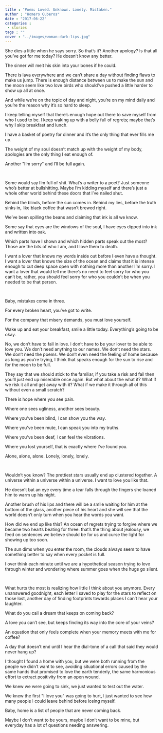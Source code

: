```yaml
---
title : "Poem: Loved. Unknown. Lonely. Mistaken."
author : "Homero Cuberos"
date : "2017-06-22"
categories : 
 - stories
tags : ""
cover : "../images/woman-dark-lips.jpg"
---
```


She dies a little when he says sorry. So that’s it? Another apology? Is that all you’ve got for me today? He doesn’t know any better.

The sinner will melt his skin into your bones if he could.

There is lava everywhere and we can’t share a day without finding flaws to make us jump. There is enough distance between us to make the sun and the moon seem like two love birds who should’ve pushed a little harder to show up all at once.

And while we’re on the topic of day and night, you’re on my mind daily and you’re the reason why it’s so hard to sleep.

I keep telling myself that there’s enough hope out there to save myself from who I used to be. I keep waking up with a belly full of regrets; maybe that’s why I skip breakfast and lunch.

I have a basket of poetry for dinner and it’s the only thing that ever fills me up.

The weight of my soul doesn’t match up with the weight of my body, apologies are the only thing I eat enough of.

Another "I’m sorry" and I’ll be full again.

 

Some would say I’m full of shit. What’s a writer to a poet? Just someone who’s better at bullshitting. Maybe I’m kidding myself and there’s just a whole other world behind these doors that I’ve nailed shut.

Behind the blinds, before the sun comes in. Behind my lies, before the truth sinks in, like black coffee that wasn’t brewed right.

We’ve been spilling the beans and claiming that ink is all we know.

Some say that eyes are the windows of the soul, I have eyes dipped into ink and written into oak.

Which parts have I shown and which hidden parts speak out the most? Those are the bits of who I am, and I love them to death.

I want a lover that knows my words inside out before I even have a thought. I want a lover that knows the size of the ocean and claims that it is intense enough to cut deep space open with nothing more than another I’m sorry. I want a lover that would tell me there’s no need to feel sorry for who you can’t be, rather, you should feel sorry for who you couldn’t be when you needed to be that person.

 

Baby, mistakes come in three.

For every broken heart, you’ve got to write.

For the company that misery demands, you must love yourself.

Wake up and eat your breakfast, smile a little today. Everything’s going to be okay.

No, we don’t have to fall in love. I don’t have to be your lover to be able to love you. We don’t need anything to our names. We don’t need the stars. We don’t need the poems. We don’t even need the feeling of home because as long as you’re trying, I think that speaks enough for the sun to rise and for the moon to be full.

They say that we should stick to the familiar, if you take a risk and fail then you’ll just end up miserable once again. But what about the what if? What if we risk it all and get away with it? What if we make it through all of this without even a small scratch?

There is hope where you see pain.

Where one sees ugliness, another sees beauty.

Where you’ve been blind, I can show you the way.

Where you’ve been mute, I can speak you into my truths.

Where you’ve been deaf, I can feel the vibrations.

Where you lost yourself, that is exactly where I’ve found you.

Alone, alone, alone. Lonely, lonely, lonely.

 

Wouldn’t you know? The prettiest stars usually end up clustered together. A universe within a universe within a universe. I want to love you like that.

He doesn’t bat an eye every time a tear falls through the fingers she loaned him to warm up his night.

Another brush of his lips and there will be a smile waiting for him at the bottom of the glass, another piece of his heart and she will see that the world doesn’t only turn when you hear the words you want.

How did we end up like this? An ocean of regrets trying to forgive where we became two hearts beating for three. that’s the thing about jealousy, we feed on sentences we believe should be for us and curse the light for showing up too soon.

The sun dims when you enter the room, the clouds always seem to have something better to say when every pocket is full.

I over think each minute until we are a hypothetical season trying to love through winter and wondering where summer goes when the hugs go silent.

 

What hurts the most is realizing how little I think about you anymore. Every unanswered goodnight, each letter I saved to play for the stars to reflect on those lost, another day of finding footprints towards places I can’t hear your laughter.

What do you call a dream that keeps on coming back?

A love you can’t see, but keeps finding its way into the core of your veins?

An equation that only feels complete when your memory meets with me for coffee?

A day that doesn’t end until I hear the dial-tone of a call that said they would never hang up?

I thought I found a home with you, but we were both running from the people we didn’t want to see, avoiding situational errors caused by the same hands that promised to love the earth tenderly, the same harmonious effort to extract positivity from an open wound.

We knew we were going to sink, we just wanted to test out the water.

We knew the first "I love you" was going to hurt, I just wanted to see how many people I could leave behind before losing myself.

Baby, home is a list of people that are never coming back.

Maybe I don’t want to be yours, maybe I don’t want to be mine, but everyday has a lot of questions needing answering.
